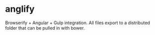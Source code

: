 anglify
=======

Browserify + Angular + Gulp integration. All files export to a distributed folder that can be pulled in with bower.
